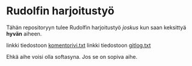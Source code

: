 # Rudolfin harjoitustyö

Tähän repositoryyn tulee Rudolfin harjoitustyö *joskus* kun saan keksittyä **hyvän** aiheen.

linkki tiedostoon [komentorivi.txt](https://github.com/rudolf-heiskanen/ot-harjoitustyo/blob/main/laskarit/viikko1/komentorivi.txt)
linkki tiedostoon [gitlog.txt](https://github.com/rudolf-heiskanen/ot-harjoitustyo/blob/main/laskarit/viikko1/gitlog.txt)

Ehkä aihe voisi olla softasyna. Jos se on sopiva aihe.
